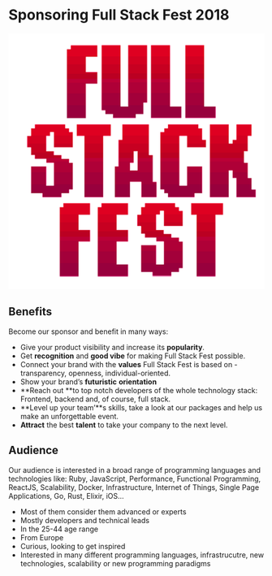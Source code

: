 # Sponsoring Full Stack Fest 2018

![Full Stack Fest 2018](./images/logo.png)

## Benefits

Become our sponsor and benefit in many ways:

* Give your product visibility and increase its **popularity**.
* Get **recognition** and **good vibe** for making Full Stack Fest possible.
* Connect your brand with the **values** Full Stack Fest is based on - transparency, openness, individual-oriented.
* Show your brand’s **futuristic** **orientation**
* **Reach out **to top notch developers of the whole technology stack: Frontend, backend and, of course, full stack.
* **Level up your team’**s skills, take a look at our packages and help us make an unforgettable event.
* **Attract** the best **talent** to take your company to the next level.

## Audience

Our audience is interested in a broad range of programming languages and technologies like: Ruby, JavaScript, Performance, Functional Programming, ReactJS, Scalability, Docker, Infrastructure, Internet of Things, Single Page Applications, Go, Rust, Elixir, iOS…

* Most of them consider them advanced or experts
* Mostly developers and technical leads
* In the 25-44 age range
* From Europe
* Curious, looking to get inspired
* Interested in many different programming languages, infrastrucutre, new technologies, scalability or new programming paradigms
